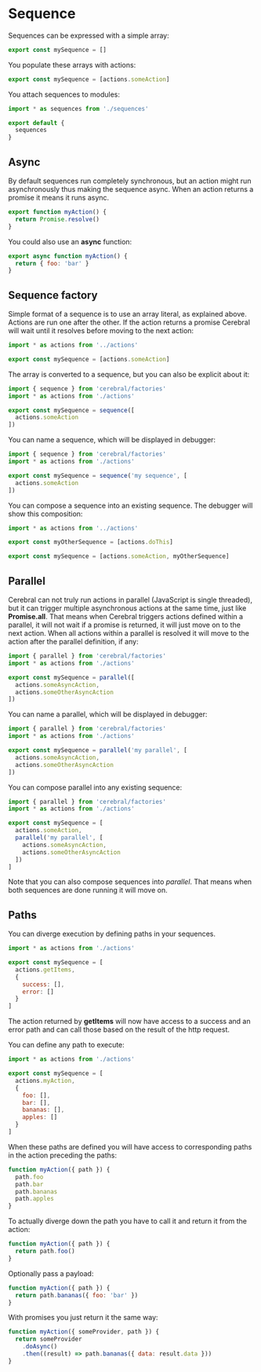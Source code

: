 # Sequence

Sequences can be expressed with a simple array:

```js
export const mySequence = []
```

You populate these arrays with actions:

```js
export const mySequence = [actions.someAction]
```

You attach sequences to modules:

```js
import * as sequences from './sequences'

export default {
  sequences
}
```

## Async

By default sequences run completely synchronous, but an action might run asynchronously thus making the sequence async. When an action returns a promise it means it runs async.

```js
export function myAction() {
  return Promise.resolve()
}
```

You could also use an **async** function:

```js
export async function myAction() {
  return { foo: 'bar' }
}
```

## Sequence factory

Simple format of a sequence is to use an array literal, as explained above. Actions are run one after the other. If the action returns a promise Cerebral will wait until it resolves before moving to the next action:

```js
import * as actions from '../actions'

export const mySequence = [actions.someAction]
```

The array is converted to a sequence, but you can also be explicit about it:

```js
import { sequence } from 'cerebral/factories'
import * as actions from './actions'

export const mySequence = sequence([
  actions.someAction
])
```

You can name a sequence, which will be displayed in debugger:

```js
import { sequence } from 'cerebral/factories'
import * as actions from './actions'

export const mySequence = sequence('my sequence', [
  actions.someAction
])
```

You can compose a sequence into an existing sequence. The debugger will show this composition:

```js
import * as actions from '../actions'

export const myOtherSequence = [actions.doThis]

export const mySequence = [actions.someAction, myOtherSequence]
```

## Parallel

Cerebral can not truly run actions in parallel (JavaScript is single threaded), but it can trigger multiple asynchronous actions at the same time, just like **Promise.all**. That means when Cerebral triggers actions defined within a parallel, it will not wait if a promise is returned, it will just move on to the next action. When all actions within a parallel is resolved it will move to the action after the parallel definition, if any:

```js
import { parallel } from 'cerebral/factories'
import * as actions from './actions'

export const mySequence = parallel([
  actions.someAsyncAction,
  actions.someOtherAsyncAction
])
```

You can name a parallel, which will be displayed in debugger:

```js
import { parallel } from 'cerebral/factories'
import * as actions from './actions'

export const mySequence = parallel('my parallel', [
  actions.someAsyncAction,
  actions.someOtherAsyncAction
])
```

You can compose parallel into any existing sequence:

```js
import { parallel } from 'cerebral/factories'
import * as actions from './actions'

export const mySequence = [
  actions.someAction,
  parallel('my parallel', [
    actions.someAsyncAction,
    actions.someOtherAsyncAction
  ])
]
```

Note that you can also compose sequences into *parallel*. That means when both sequences are done running it will move on.

## Paths

You can diverge execution by defining paths in your sequences.

```js
import * as actions from './actions'

export const mySequence = [
  actions.getItems,
  {
    success: [],
    error: []
  }
]
```

The action returned by **getItems** will now have access to a success and an error path and can call those based on the result of the http request.

You can define any path to execute:

```js
import * as actions from './actions'

export const mySequence = [
  actions.myAction,
  {
    foo: [],
    bar: [],
    bananas: [],
    apples: []
  }
]
```

When these paths are defined you will have access to corresponding paths in the action preceding the paths:

```js
function myAction({ path }) {
  path.foo
  path.bar
  path.bananas
  path.apples
}
```

To actually diverge down the path you have to call it and return it from the action:

```js
function myAction({ path }) {
  return path.foo()
}
```

Optionally pass a payload:

```js
function myAction({ path }) {
  return path.bananas({ foo: 'bar' })
}
```

With promises you just return it the same way:

```js
function myAction({ someProvider, path }) {
  return someProvider
    .doAsync()
    .then((result) => path.bananas({ data: result.data }))
}
```

